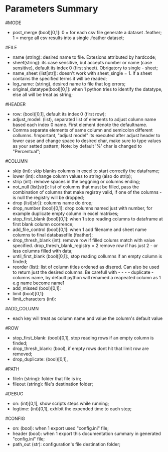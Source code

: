 # Parameters Summary 

#MODE
- post_merge (bool)[0,1]:
	0 = for each csv file generate a dataset .feather;
	1 = merge all csv results into a single .feather dataset;


#FILE
- name (string):  desired name to file. Extesions attributed by hardcode;
- sheet(string): its case sensitive, but accepts number or name (case sensitive), default its index 0 (first sheet). Obrigatory to single - sheet;
- name_sheet (list[str]): doesn't work with sheet_single = 1. If a sheet contains the specified terms it will be readed;
- log_name: (string), desired name to file that log errors;
- original_datatype(bool)[0,1]: when 1 python tries to identify the datatype, else all will be treat as string;


#HEADER
- row: (bool)[0,1], default its index 0 (first row);
- adjust_model: (list), separated list of elements to adjust column name based each index 0 name. First element denote the defaultname.
- Comma separate elements of same column and semicolon different collumns. 
	!Important, "adjust model" its executed after adjust header to lower case and change space to desired char, make sure to type values as your setted pattern;
	Note: by default '%' char is changed to "Percentual";


#COLUMN
- skip (int): skip blanks columns in excel to start correctly the dataframe;
- lower (int): change column values to string (also do strip);
- strip (int): remove spaces in the beggning or columns ending;
- not_null (list[str]): list of columns that must be filled, pass the combination of columns that make registry valid, if one of the columns - is null the registry will be dropped;
- drop (list[str]): columns name do drop;
- drop_number (bool)[0,1]: drop columns named just with number, for example duplicate empty column in excel matrixes;
- stop_first_blank (bool)[0,1]: when 1 stop reading columns to dataframe at first blank column ocorrence;
- add_file_control (bool)[0,1]: when 1 add filename and sheet name columns to final databasefile (feather);
- drop_thresh_blank (int): remove row if filled colums match with value specified. drop_thresh_blank_registry = 2 remove row if has just 2  - or less columns filled with data;
- until_first_blank (bool)[0,1]:, stop reading collumns if an empty column is finded;
- reorder (list): list of column titles ordened as disered. Can also be used to return just the desired columns. Be carefull with - - - - duplicate - columns name, by default python will renamed a reapeated column as 1 e.g name become name1
- add_missed (bool)[0,1]:
- limit (bool)[0,1]:
- limit_characters (int):

#ADD_COLUMN
- each key will treat as column name and value the column's default value

#ROW
- stop_first_blank: (bool)[0,1], stop reading rows if an empty column is finded;
- drop_thresh_blank: (bool), if empty rows dont hit that limit row are removed;
- drop_duplicate: (bool)[0,1], 

#PATH
- fileIn (string): folder that file is in;
- fileout (string): file's destination folder;


#DEBUG
- on: (int)[0,1], show scripts steps while running;
- logtime: (int)[0,1], exhibit the expended time to each step;

#CONFIG
- on: (bool): when 1 export used "config.ini" file;
- header (bool): when 1 export this documentation summary in generated "config.ini" file;
- path_out (str): configuration's file destination folder;